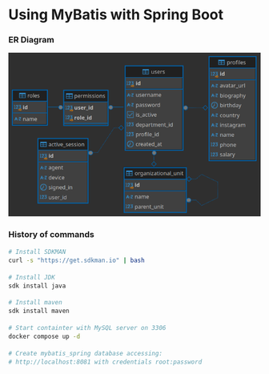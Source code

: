 # Using MyBatis with Spring Boot

### ER Diagram

![](er-diagram.png)

### History of commands

```bash
# Install SDKMAN
curl -s "https://get.sdkman.io" | bash

# Install JDK
sdk install java

# Install maven
sdk install maven

# Start containter with MySQL server on 3306
docker compose up -d

# Create mybatis_spring database accessing:
# http://localhost:8081 with credentials root:password
```

